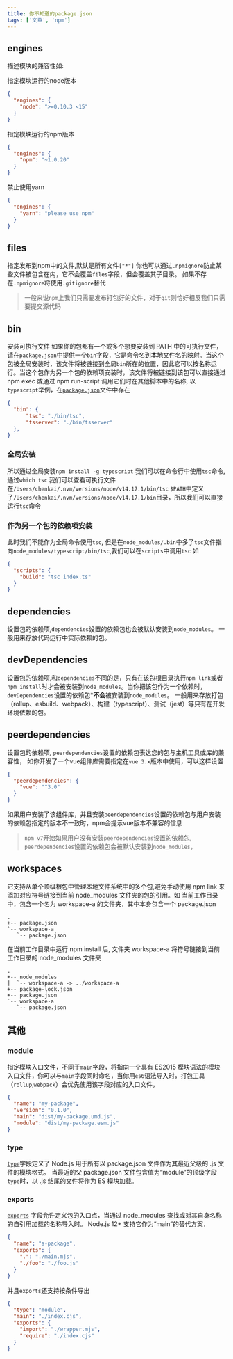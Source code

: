 ```yaml
---
title: 你不知道的package.json
tags: ['文章', 'npm']
---
```


## engines
描述模块的兼容性如:

指定模块运行的node版本
```json
{
  "engines": {
    "node": ">=0.10.3 <15"
  }
}
```

指定模块运行的npm版本
```json
{
  "engines": {
    "npm": "~1.0.20"
  }
}
```

禁止使用yarn
```json
{
  "engines": {
    "yarn": "please use npm"
  }
}
```

## files

指定发布到npm中的文件,默认是所有文件`["*"]`
你也可以通过`.npmignore`防止某些文件被包含在内，它不会覆盖`files`字段，但会覆盖其子目录。 如果不存在`.npmignore`将使用`.gitignore`替代

> 一般来说`npm`上我们只需要发布打包好的文件，对于`git`则恰好相反我们只需要提交源代码

## bin
安装可执行文件
如果你的包都有一个或多个想要安装到 PATH 中的可执行文件，请在`package.json`中提供一个`bin`字段，它是命令名到本地文件名的映射。当这个包被全局安装时，该文件将被链接到全局`bin`所在的位置，因此它可以按名称运行。当这个包作为另一个包的依赖项安装时，该文件将被链接到该包可以直接通过 npm exec 或通过 npm run-script 调用它们时在其他脚本中的名称,
以`typescript`举例，在[`package.json`](https://github.com/microsoft/TypeScript/blob/315b807489b8ff3a892179488fb0c00398d9b2c3/package.json#L24-L27)文件中存在
```json
{
  "bin": {
      "tsc": "./bin/tsc",
      "tsserver": "./bin/tsserver"
  },
}
```
### 全局安装
所以通过全局安装`npm install -g typescript` 我们可以在命令行中使用`tsc`命令,
通过`which tsc` 我们可以查看可执行文件在`/Users/chenkai/.nvm/versions/node/v14.17.1/bin/tsc`
`$PATH`中定义了`/Users/chenkai/.nvm/versions/node/v14.17.1/bin`目录，所以我们可以直接运行`tsc`命令
### 作为另一个包的依赖项安装

此时我们不能作为全局命令使用`tsc`, 但是在`node_modules/.bin`中多了`tsc`文件指向`node_modules/typescript/bin/tsc`,我们可以在`scripts`中调用`tsc` 如
```json
{
  "scripts": {
    "build": "tsc index.ts"
  }
}
```
## dependencies
设置包的依赖项,`dependencies`设置的依赖包也会被默认安装到`node_modules`。 一般用来存放代码运行中实际依赖的包。
## devDependencies
设置包的依赖项,和`dependencies`不同的是，只有在该包根目录执行`npm link`或者`npm install`时才会被安装到`node_modules`。当你把该包作为一个依赖时，`devDependencies`设置的依赖包***不会**被安装到`node_modules`。 一般用来存放打包（rollup、esbuild、webpack）、构建（typescript）、测试（jest）等只有在开发环境依赖的包。
## peerdependencies
设置包的依赖项, `peerdependencies`设置的依赖包表达您的包与主机工具或库的兼容性，
如你开发了一个vue组件库需要指定在`vue 3.x`版本中使用，可以这样设置
```json
{
  "peerdependencies": {
    "vue": "^3.0"
  }
}
```
如果用户安装了该组件库，并且安装`peerdependencies`设置的依赖包与用户安装的依赖包指定的版本不一致时，npm会提示vue版本不兼容的信息
> `npm v7`开始如果用户没有安装`peerdependencies`设置的依赖包, `peerdependencies`设置的依赖包会被默认安装到`node_modules`，

## workspaces
它支持从单个顶级根包中管理本地文件系统中的多个包,避免手动使用 npm link 来添加对应符号链接到当前 node_modules 文件夹的包的引用。如
当前工作目录中，包含一个名为 workspace-a 的文件夹，其中本身包含一个 package.json
```
.
+-- package.json
`-- workspace-a
   `-- package.json
```
在当前工作目录中运行 npm install 后, 文件夹 workspace-a 将符号链接到当前工作目录的 node_modules 文件夹
```
.
+-- node_modules
|  `-- workspace-a -> ../workspace-a
+-- package-lock.json
+-- package.json
`-- workspace-a
   `-- package.json
```
## 其他

### module
指定模块入口文件，不同于`main`字段，将指向一个具有 ES2015 模块语法的模块入口文件，你可以与`main`字段同时命名，当你用`es6`语法导入时，打包工具（`rollup`,`webpack`）会优先使用该字段对应的入口文件，
```json
{
  "name": "my-package",
  "version": "0.1.0",
  "main": "dist/my-package.umd.js",
  "module": "dist/my-package.esm.js"
}
```

### type
[`type`](https://nodejs.org/dist/latest-v16.x/docs/api/packages.html#packages_type)字段定义了 Node.js 用于所有以 package.json 文件作为其最近父级的 .js 文件的模块格式。 当最近的父 package.json 文件包含值为“module”的顶级字段`type`时，以 .js 结尾的文件将作为 ES 模块加载。

### exports
[`exports`](https://nodejs.org/dist/latest-v16.x/docs/api/packages.html#packages_exports) 字段允许定义包的入口点，当通过 node_modules 查找或对其自身名称的自引用加载的名称导入时。 Node.js 12+ 支持它作为“main”的替代方案，
```json
{
  "name": "a-package",
  "exports": {
    ".": "./main.mjs",
    "./foo": "./foo.js"
  }
}
```

并且`exports`还支持按条件导出
```json
{
  "type": "module",
  "main": "./index.cjs",
  "exports": {
    "import": "./wrapper.mjs",
    "require": "./index.cjs"
  }
}
```
